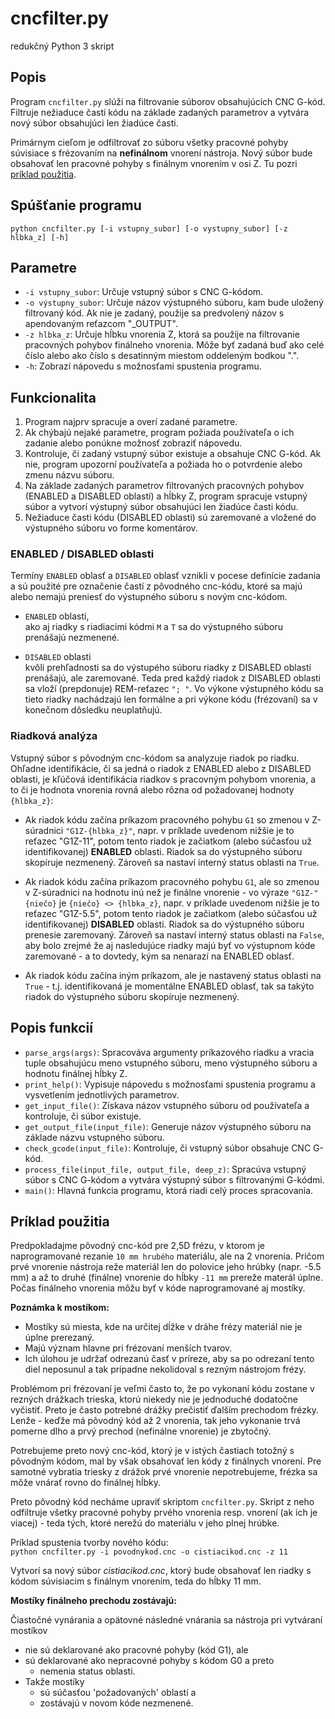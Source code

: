 ﻿# cncfilter.py
redukčný Python 3 skript

## Popis

Program `cncfilter.py` slúži na filtrovanie súborov obsahujúcich CNC G-kód. Filtruje nežiaduce časti kódu na základe zadaných parametrov a vytvára nový súbor obsahujúci len žiadúce časti.  

Primárnym cieľom je odfiltrovať zo súboru všetky pracovné pohyby súvisiace s frézovaním na **nefinálnom** vnorení nástroja. Nový súbor bude obsahovať len pracovné pohyby s finálnym vnorením v osi Z. Tu pozri [príklad použitia](#príklad-použitia).

## Spúšťanie programu

``
python cncfilter.py [-i vstupny_subor] [-o vystupny_subor] [-z hlbka_z] [-h]
``


## Parametre

- `-i vstupny_subor`: Určuje vstupný súbor s CNC G-kódom.
- `-o výstupny_subor`: Určuje názov výstupného súboru, kam bude uložený filtrovaný kód. Ak nie je zadaný, použije sa predvolený názov s apendovaným reťazcom "_OUTPUT".
- `-z hlbka_z`: Určuje hĺbku vnorenia Z, ktorá sa použije na filtrovanie pracovných pohybov finálneho vnorenia. Môže byť zadaná buď ako celé číslo alebo ako číslo s desatinným miestom oddeleným bodkou ".".
- `-h`: Zobrazí nápovedu s možnosťami spustenia programu.

## Funkcionalita

1. Program najprv spracuje a overí zadané parametre.
2. Ak chýbajú nejaké parametre, program požiada používateľa o ich zadanie alebo ponúkne možnosť zobraziť nápovedu.
3. Kontroluje, či zadaný vstupný súbor existuje a obsahuje CNC G-kód. Ak nie, program upozorní používateľa a požiada ho o potvrdenie alebo zmenu názvu súboru.
4. Na základe zadaných parametrov filtrovaných pracovných pohybov (ENABLED a DISABLED oblastí) a hĺbky Z, program spracuje vstupný súbor a vytvorí výstupný súbor obsahujúci len žiadúce časti kódu.
5. Nežiaduce časti kódu (DISABLED oblasti) sú zaremované a vložené do výstupného súboru vo forme komentárov.

### ENABLED / DISABLED oblasti
Termíny `ENABLED` oblasť a `DISABLED` oblasť vznikli v pocese definície zadania a sú použité pre označenie častí z pôvodného cnc-kódu, ktoré sa majú alebo nemajú preniesť do výstupného súboru s novým cnc-kódom.  

- `ENABLED` oblasti,  
  ako aj riadky s riadiacimi kódmi `M` a `T` sa do výstupného súboru prenášajú nezmenené.  

- `DISABLED` oblasti  
  kvôli prehľadnosti sa do výstupého súboru riadky z DISABLED oblastí prenášajú, ale zaremované. Teda pred každý riadok z DISABLED oblasti sa vloží (prepdonuje) REM-reťazec `"; "`. Vo výkone výstupného kódu sa tieto riadky nachádzajú len formálne a pri výkone kódu (frézovaní) sa v konečnom dôsledku neuplatňujú.

### Riadková analýza
Vstupný súbor s pôvodným cnc-kódom sa analyzuje riadok po riadku. Ohľadne identifikácie, či sa jedná o riadok z ENABLED alebo z DISABLED oblasti, je kľúčová identifikácia riadkov s pracovným pohybom vnorenia, a to či je hodnota vnorenia rovná alebo rôzna od požadovanej hodnoty `{hlbka_z}`:

- Ak riadok kódu začína príkazom pracovného pohybu `G1` so zmenou v Z-súradnici  `"G1Z-{hlbka_z}"`, napr. v príklade uvedenom nižšie je to reťazec "G1Z-11", potom tento riadok je začiatkom (alebo súčasťou už identifikovanej) **ENABLED** oblasti. Riadok sa do výstupného súboru skopíruje nezmenený. Zároveň sa nastaví interný status oblasti na `True`.  
  
- Ak riadok kódu začína príkazom pracovného pohybu `G1`, ale so zmenou v Z-súradnici na hodnotu inú než je finálne vnorenie - vo výraze `"G1Z-"{niečo}` je `{niečo} <> {hlbka_z}`, napr. v príklade uvedenom nižšie je to reťazec "G1Z-5.5", potom tento riadok je začiatkom (alebo súčasťou už identifikovanej) **DISABLED** oblasti. Riadok sa do výstupného súboru prenesie zaremovaný. Zároveň sa nastaví interný status oblasti na `False`, aby bolo zrejmé že aj nasledujúce riadky majú byť vo výstupnom kóde zaremované - a to dovtedy, kým sa nenarazí na ENABLED oblasť.  
  
- Ak riadok kódu začína iným príkazom, ale je nastavený status oblasti na `True` - t.j. identifikovaná je momentálne ENABLED oblasť, tak sa takýto riadok do výstupného súboru skopíruje nezmenený.  


## Popis funkcií

- `parse_args(args)`: Spracováva argumenty príkazového riadku a vracia tuple obsahujúcu meno vstupného súboru, meno výstupného súboru a hodnotu finálnej hĺbky Z.
- `print_help()`: Vypisuje nápovedu s možnosťami spustenia programu a vysvetlením jednotlivých parametrov.
- `get_input_file()`: Získava názov vstupného súboru od používateľa a kontroluje, či súbor existuje.
- `get_output_file(input_file)`: Generuje názov výstupného súboru na základe názvu vstupného súboru.
- `check_gcode(input_file)`: Kontroluje, či vstupný súbor obsahuje CNC G-kód.
- `process_file(input_file, output_file, deep_z)`: Spracúva vstupný súbor s CNC G-kódom a vytvára výstupný súbor s filtrovanými G-kódmi.
- `main()`: Hlavná funkcia programu, ktorá riadi celý proces spracovania.

## Príklad použitia  

Predpokladajme pôvodný cnc-kód pre 2,5D frézu, v ktorom je naprogramované rezanie `10 mm hrubého` materiálu, ale na 2 vnorenia. Pričom prvé vnorenie nástroja reže materiál len do polovice jeho hrúbky (napr. -5.5 mm) a až to druhé (finálne) vnorenie do hĺbky `-11 mm` prereže materál úplne. Počas finálneho vnorenia môžu byť v kóde naprogramované aj mostíky.  

**Poznámka k mostíkom:**  
- Mostíky sú miesta, kde na určitej dĺžke v dráhe frézy materiál nie je úplne prerezaný. 
- Majú význam hlavne pri frézovaní menších tvarov. 
- Ich úlohou je udržať odrezanú časť v príreze, aby sa po odrezaní tento diel neposunul a tak prípadne nekolidoval s rezným nástrojom frézy.  

Problémom pri frézovaní je veľmi často to, že po vykonaní kódu zostane v rezných drážkach trieska, ktorú niekedy nie je jednoduché dodatočne vyčistiť. Preto je často potrebné drážky prečistiť ďalším prechodom frézky. Lenže - keďže má pôvodný kód až 2 vnorenia, tak jeho vykonanie trvá pomerne dlho a prvý prechod (nefinálne vnorenie) je zbytočný.

Potrebujeme preto nový cnc-kód, ktorý je v istých častiach totožný s pôvodným kódom, mal by však obsahovať len kódy z finálnych vnorení. Pre samotné vybratia triesky z drážok prvé vnorenie nepotrebujeme, frézka sa môže vnárať rovno do finálnej hĺbky.

Preto pôvodný kód necháme upraviť skriptom `cncfilter.py`. Skript z neho odfiltruje všetky pracovné pohyby prvého vnorenia resp. vnorení (ak ich je viacej) - teda tých, ktoré nerežú do materiálu v jeho plnej hrúbke. 

Príklad spustenia tvorby nového kódu:  
    ```
    python cncfilter.py -i povodnykod.cnc -o cistiacikod.cnc -z 11
    ```  

Vytvorí sa nový súbor *cistiacikod.cnc*, ktorý bude obsahovať len riadky s kódom súvisiacim s finálnym vnorením, teda do hĺbky 11 mm.  

**Mostíky finálneho prechodu zostávajú:**  

Čiastočné vynárania a opätovné následné vnárania sa nástroja pri vytváraní mostíkov 
- nie sú deklarované ako pracovné pohyby (kód G1), ale
- sú deklarované ako nepracovné pohyby s kódom G0 a preto
  - nemenia status oblasti.
- Takže mostíky 
  - sú súčasťou 'požadovaných' oblastí a 
  - zostávajú v novom kóde nezmenené.
